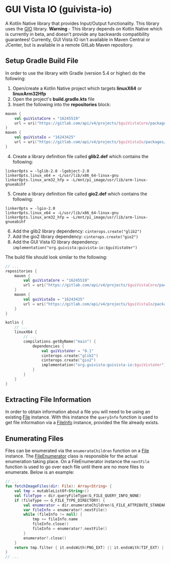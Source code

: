 # GUI Vista IO (guivista-io)

A Kotlin Native library that provides Input/Output functionality. This library uses the 
[GIO](https://developer.gnome.org/gio/stable/) library. **Warning** - This library depends on Kotlin Native which is 
currently in beta, and doesn't provide any backwards compatibility guarantees! Currently, GUI Vista IO isn't 
available in Maven Central or JCenter, but is available in a remote GitLab Maven repository.


## Setup Gradle Build File

In order to use the library with Gradle (version 5.4 or higher) do the following:

1. Open/create a Kotlin Native project which targets **linuxX64** or **linuxArm32Hfp**
2. Open the project's **build.gradle.kts** file
3. Insert the following into the **repositories** block:
```kotlin
maven {
    val guiVistaCore = "16245519"
    url = uri("https://gitlab.com/api/v4/projects/$guiVistaCore/packages/maven")
}
maven {
    val guiVistaIo = "16243425"
    url = uri("https://gitlab.com/api/v4/projects/$guiVistaIo/packages/maven")
}
```
4. Create a library definition file called **glib2.def** which contains the following:
```
linkerOpts = -lglib-2.0 -lgobject-2.0
linkerOpts.linux_x64 = -L/usr/lib/x86_64-linux-gnu
linkerOpts.linux_arm32_hfp = -L/mnt/pi_image/usr/lib/arm-linux-gnueabihf
```
5. Create a library definition file called **gio2.def** which contains the following:
```
linkerOpts = -lgio-2.0
linkerOpts.linux_x64 = -L/usr/lib/x86_64-linux-gnu
linkerOpts.linux_arm32_hfp = -L/mnt/pi_image/usr/lib/arm-linux-gnueabihf
```
6. Add the glib2 library dependency: `cinterops.create("glib2")`
7. Add the gio2 library dependency: `cinterops.create("gio2")`
8. Add the GUI Vista IO library dependency: `implementation("org.guivista:guivista-io:$guiVistaVer")`

The build file should look similar to the following:
```kotlin
// ...
repositories {
    maven {
        val guiVistaCore = "16245519"
        url = uri("https://gitlab.com/api/v4/projects/$guiVistaCore/packages/maven")
    }
    maven {
        val guiVistaIo = "16243425"
        url = uri("https://gitlab.com/api/v4/projects/$guiVistaIo/packages/maven")
    }
}

kotlin {
    // ...
    linuxX64 {
        // ...
        compilations.getByName("main") {
            dependencies {
                val guiVistaVer = "0.1"
                cinterops.create("glib2")
                cinterops.create("gio2")
                implementation("org.guivista:guivista-io:$guiVistaVer")
            }
        }
    }
}
```

## Extracting File Information

In order to obtain information about a file you will need to be using an existing 
[File](src/commonMain/kotlin/org/guiVista/io/File.kt) instance. With this instance the `queryInfo` function is used to 
get file information via a [FileInfo](src/commonMain/kotlin/org/guiVista/io/FileInfo.kt) instance, provided the file 
already exists.


## Enumerating Files

Files can be enumerated via the `enumerateChildren` function on a 
[File](src/commonMain/kotlin/org/guiVista/io/File.kt) instance. The 
[FileEnumerator](src/commonMain/kotlin/org/guiVista/io/FileEnumerator.kt) class is responsible for the actual 
enumeration taking place. On a FileEnumerator instance the `nextFile` function is used to go over each file until 
there are no more files to enumerate. Below is an example:

```kotlin
// ...
fun fetchImageFiles(dir: File): Array<String> {
    val tmp = mutableListOf<String>()
    val fileType = dir.queryFileType(G_FILE_QUERY_INFO_NONE)
    if (fileType == G_FILE_TYPE_DIRECTORY) {
        val enumerator = dir.enumerateChildren(G_FILE_ATTRIBUTE_STANDARD_NAME, 0u)
        var fileInfo = enumerator?.nextFile()
        while (fileInfo != null) {
            tmp += fileInfo.name
            fileInfo.close()
            fileInfo = enumerator?.nextFile()
        }
        enumerator?.close()
    }
    return tmp.filter { it.endsWith(PNG_EXT) || it.endsWith(TIF_EXT) || it.endsWith(JPEG_EXT) }.toTypedArray()
}
// ...
```
